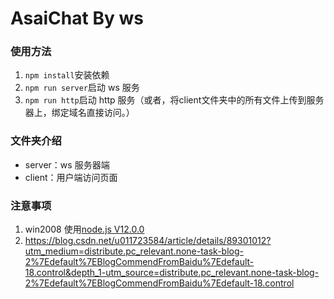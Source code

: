 # AsaiChat By ws

### 使用方法

1. `npm install`安装依赖
2. `npm run server`启动 ws 服务
3. `npm run http`启动 http 服务（或者，将client文件夹中的所有文件上传到服务器上，绑定域名直接访问。）

### 文件夹介绍

- server：ws 服务器端
- client：用户端访问页面

### 注意事项

1. win2008 使用[node.js V12.0.0](https://cdn.npm.taobao.org/dist/node/v12.0.0/node-v12.0.0-x64.msi)
2. https://blog.csdn.net/u011723584/article/details/89301012?utm_medium=distribute.pc_relevant.none-task-blog-2%7Edefault%7EBlogCommendFromBaidu%7Edefault-18.control&depth_1-utm_source=distribute.pc_relevant.none-task-blog-2%7Edefault%7EBlogCommendFromBaidu%7Edefault-18.control
